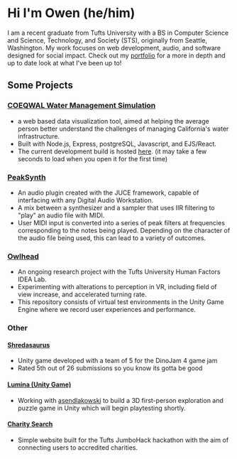 # Hi I'm Owen (he/him)
I am a recent graduate from Tufts University with a BS in Computer Science and Science, Technology, and Society (STS), originally from Seattle, Washington. My work focuses on web development, audio, and software designed for social impact. Check out my [portfolio](https://owennjpr.github.io/portfolio/) for a more in depth and up to date look at what I've been up to!

## Some Projects
### [COEQWAL Water Management Simulation](https://github.com/owennjpr/COEQWAL-WebGame)
- a web based data visualization tool, aimed at helping the average person better understand the challenges of managing California's water infrastructure.
- Built with Node.js, Express, postgreSQL, Javascript, and EJS/React.
- The current development build is hosted [here](https://coeqwal-webgame.onrender.com/). (it may take a few seconds to load when you open it for the first time)

### [PeakSynth](https://github.com/owennjpr/PeakSynth-Audio-Plugin)
- An audio plugin created with the JUCE framework, capable of interfacing with any Digital Audio Workstation.
- A mix between a synthesizer and a sampler that uses IIR filtering to "play" an audio file with MIDI.
- User MIDI input is converted into a series of peak filters at frequencies corresponding to the notes being played. Depending on the character of the audio file being used, this can lead to a variety of outcomes.

### [Owlhead](https://github.com/gmccar05/owlhead)
- An ongoing research project with the Tufts University Human Factors IDEA Lab.
- Experimenting with alterations to perception in VR, including field of view increase, and accelerated turning rate.
- This repository consists of virtual test environments in the Unity Game Engine where we record user experiences and performance.

### Other
#### [Shredasaurus](https://owennjpr.itch.io/shredasaurus)
- Unity game developed with a team of 5 for the DinoJam 4 game jam
- Rated 5th out of 26 submissions so you know its gotta be good
#### [Lumina (Unity Game)](https://github.com/owennjpr/Summer2023Game)
- Working with [asendlakowski](https://github.com/asendlakowski) to build a 3D first-person exploration and puzzle game in Unity which will begin playtesting shortly.
#### [Charity Search](https://github.com/owennjpr/JumboHack2024_CharitySearch)
- Simple website built for the Tufts JumboHack hackathon with the aim of connecting users to accredited charities.

<!--
**owennjpr/owennjpr** is a ✨ _special_ ✨ repository because its `README.md` (this file) appears on your GitHub profile.

Here are some ideas to get you started:

- 🔭 I’m currently working on ...
- 🌱 I’m currently learning ...
- 👯 I’m looking to collaborate on ...
- 🤔 I’m looking for help with ...
- 💬 Ask me about ...
- 📫 How to reach me: ...
- 😄 Pronouns: ...
- ⚡ Fun fact: ...
-->
